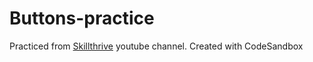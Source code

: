 # Buttons-practice
Practiced from [Skillthrive](https://www.youtube.com/watch?v=iwoIuyRHy88) youtube channel.
Created with CodeSandbox
